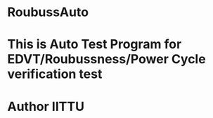 # RoubussAuto

# This is Auto Test Program for EDVT/Roubussness/Power Cycle verification test

# Author IITTU

